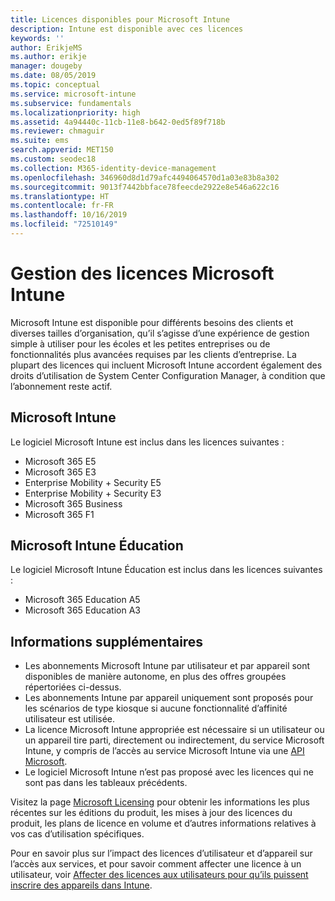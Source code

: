 ```yaml
---
title: Licences disponibles pour Microsoft Intune
description: Intune est disponible avec ces licences
keywords: ''
author: ErikjeMS
ms.author: erikje
manager: dougeby
ms.date: 08/05/2019
ms.topic: conceptual
ms.service: microsoft-intune
ms.subservice: fundamentals
ms.localizationpriority: high
ms.assetid: 4a94440c-11cb-11e8-b642-0ed5f89f718b
ms.reviewer: chmaguir
ms.suite: ems
search.appverid: MET150
ms.custom: seodec18
ms.collection: M365-identity-device-management
ms.openlocfilehash: 346960d8d1d79afc4494064570d1a03e83b8a302
ms.sourcegitcommit: 9013f7442bbface78feecde2922e8e546a622c16
ms.translationtype: HT
ms.contentlocale: fr-FR
ms.lasthandoff: 10/16/2019
ms.locfileid: "72510149"
---
```

# <a name="microsoft-intune-licensing"></a>Gestion des licences Microsoft Intune
Microsoft Intune est disponible pour différents besoins des clients et diverses tailles d’organisation, qu’il s’agisse d’une expérience de gestion simple à utiliser pour les écoles et les petites entreprises ou de fonctionnalités plus avancées requises par les clients d’entreprise. La plupart des licences qui incluent Microsoft Intune accordent également des droits d’utilisation de System Center Configuration Manager, à condition que l’abonnement reste actif. 

## <a name="microsoft-intune"></a>Microsoft Intune
Le logiciel Microsoft Intune est inclus dans les licences suivantes :

- Microsoft 365 E5
- Microsoft 365 E3
- Enterprise Mobility + Security E5
- Enterprise Mobility + Security E3
- Microsoft 365 Business
- Microsoft 365 F1



## <a name="microsoft-intune-for-education"></a>Microsoft Intune Éducation
Le logiciel Microsoft Intune Éducation est inclus dans les licences suivantes :

- Microsoft 365 Education A5
- Microsoft 365 Education A3

## <a name="additional-information"></a>Informations supplémentaires
- Les abonnements Microsoft Intune par utilisateur et par appareil sont disponibles de manière autonome, en plus des offres groupées répertoriées ci-dessus.
- Les abonnements Intune par appareil uniquement sont proposés pour les scénarios de type kiosque si aucune fonctionnalité d’affinité utilisateur est utilisée.
- La licence Microsoft Intune appropriée est nécessaire si un utilisateur ou un appareil tire parti, directement ou indirectement, du service Microsoft Intune, y compris de l’accès au service Microsoft Intune via une [API Microsoft](https://docs.microsoft.com/legal/microsoft-apis/terms-of-use).
- Le logiciel Microsoft Intune n’est pas proposé avec les licences qui ne sont pas dans les tableaux précédents.

Visitez la page [Microsoft Licensing](https://www.microsoft.com/licensing/default) pour obtenir les informations les plus récentes sur les éditions du produit, les mises à jour des licences du produit, les plans de licence en volume et d’autres informations relatives à vos cas d’utilisation spécifiques.  

Pour en savoir plus sur l’impact des licences d’utilisateur et d’appareil sur l’accès aux services, et pour savoir comment affecter une licence à un utilisateur, voir [Affecter des licences aux utilisateurs pour qu’ils puissent inscrire des appareils dans Intune](licenses-assign.md).
